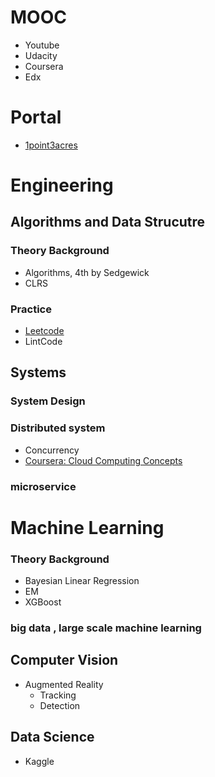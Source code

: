 # MOOC
- Youtube
- Udacity
- Coursera
- Edx

# Portal
- [1point3acres](www.1point3acres.com/bbs/forum-28-1.html)

# Engineering

## Algorithms and Data Strucutre

### Theory Background
- Algorithms, 4th by Sedgewick
- CLRS

### Practice
- [Leetcode](https://leetcode.com)
- LintCode

## Systems

### System Design


### Distributed system
- Concurrency
- [Coursera: Cloud Computing Concepts](https://www.coursera.org/course/cloudcomputing)

### microservice

# Machine Learning

### Theory Background
- Bayesian Linear Regression
- EM
- XGBoost

### big data , large scale machine learning

## Computer Vision

- Augmented Reality
    - Tracking
    - Detection

## Data Science
- Kaggle
